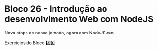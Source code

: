 # Bloco 26 - Introdução ao desenvolvimento Web com NodeJS

Nova etapa de nossa jornada, agora com NodeJS :back::end:

Exercícios do Bloco :two::six:
